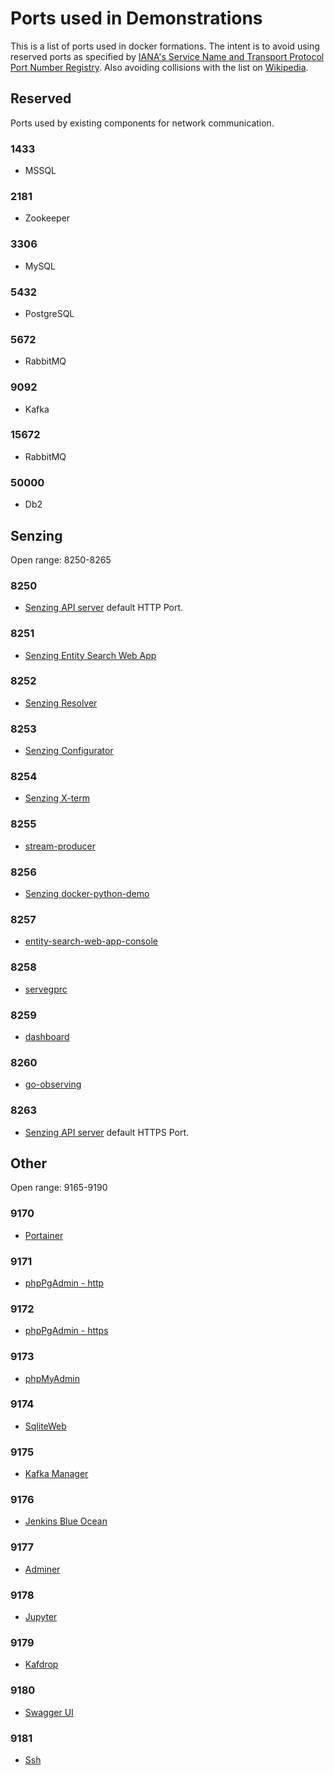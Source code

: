 # Ports used in Demonstrations

This is a list of ports used in docker formations.
The intent is to avoid using reserved ports as specified by
[IANA's Service Name and Transport Protocol Port Number Registry](http://www.iana.org/assignments/service-names-port-numbers/service-names-port-numbers.txt).
Also avoiding collisions with the list on [Wikipedia](https://en.wikipedia.org/wiki/List_of_TCP_and_UDP_port_numbers).

## Reserved

Ports used by existing components for network communication.

### 1433

- MSSQL

### 2181

- Zookeeper

### 3306

- MySQL

### 5432

- PostgreSQL

### 5672

- RabbitMQ

### 9092

- Kafka

### 15672

- RabbitMQ

### 50000

- Db2

## Senzing

Open range: 8250-8265

### 8250

- [Senzing API server](https://github.com/Senzing/senzing-api-server) default HTTP Port.

### 8251

- [Senzing Entity Search Web App](https://github.com/Senzing/entity-search-web-app)

### 8252

- [Senzing Resolver](https://github.com/Senzing/resolver)

### 8253

- [Senzing Configurator](https://github.com/Senzing/configurator)

### 8254

- [Senzing X-term](https://github.com/Senzing/docker-xterm)

### 8255

- [stream-producer](https://github.com/Senzing/stream-producer)

### 8256

- [Senzing docker-python-demo](https://github.com/Senzing/docker-python-demo)

### 8257

- [entity-search-web-app-console](https://github.com/Senzing/entity-search-web-app-console)

### 8258

- [servegprc](https://github.com/Senzing/servegprc)

### 8259

- [dashboard](https://github.com/Senzing/dashboard)

### 8260

- [go-observing](https://github.com/Senzing/go-observing)

### 8263

- [Senzing API server](https://github.com/Senzing/senzing-api-server) default HTTPS Port.

## Other

Open range: 9165-9190

### 9170

- [Portainer](https://www.portainer.io/)

### 9171

- [phpPgAdmin - http](http://phppgadmin.sourceforge.net/doku.php)

### 9172

- [phpPgAdmin - https](http://phppgadmin.sourceforge.net/doku.php)

### 9173

- [phpMyAdmin](https://www.phpmyadmin.net/)

### 9174

- [SqliteWeb](https://github.com/coleifer/sqlite-web)

### 9175

- [Kafka Manager](https://github.com/yahoo/kafka-manager)

### 9176

- [Jenkins Blue Ocean](https://github.com/Senzing/knowledge-base/blob/main/WHATIS/jenkins-blue-ocean.md)

### 9177

- [Adminer](https://github.com/Senzing/docker-adminer)

### 9178

- [Jupyter](https://github.com/Senzing/docker-jupyter)

### 9179

- [Kafdrop](https://github.com/obsidiandynamics/kafdrop)

### 9180

- [Swagger UI](https://github.com/swagger-api/swagger-ui)

### 9181

- [Ssh](https://github.com/Sensing/sshd)
